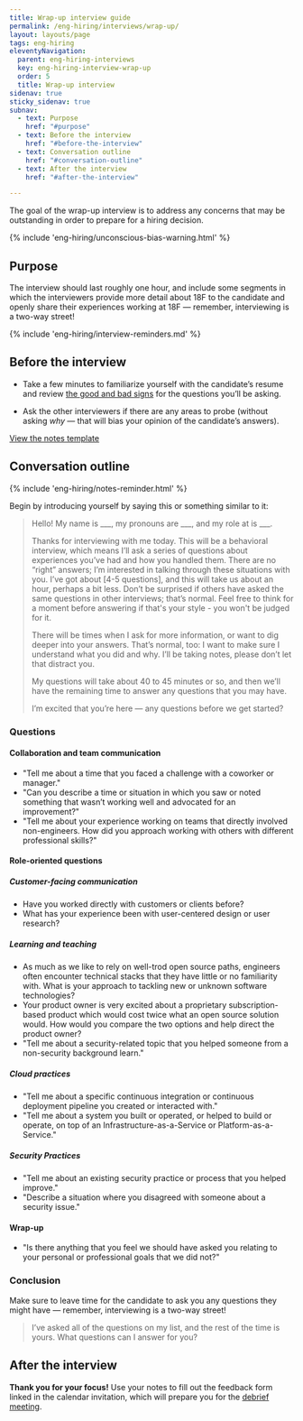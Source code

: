 ```yaml
---
title: Wrap-up interview guide
permalink: /eng-hiring/interviews/wrap-up/
layout: layouts/page
tags: eng-hiring
eleventyNavigation: 
  parent: eng-hiring-interviews
  key: eng-hiring-interview-wrap-up
  order: 5
  title: Wrap-up interview
sidenav: true
sticky_sidenav: true
subnav:
  - text: Purpose
    href: "#purpose"
  - text: Before the interview
    href: "#before-the-interview"
  - text: Conversation outline
    href: "#conversation-outline"
  - text: After the interview
    href: "#after-the-interview"

---
```


The goal of the wrap-up interview is to address any concerns that may be outstanding in order to prepare for a hiring decision.

{% include 'eng-hiring/unconscious-bias-warning.html' %}

## Purpose

The interview should last roughly one hour, and include some segments in which the interviewers provide more detail about 18F to the candidate and openly share their experiences working at 18F — remember, interviewing is a two-way street!

{% include 'eng-hiring/interview-reminders.md' %}

## Before the interview

- Take a few minutes to familiarize yourself with the candidate’s resume and review [the good and bad signs](https://docs.google.com/document/d/1oYmx_93-mq2QrqICCo8SNk8hHmnPPonPA1kg0vhy540/edit) for the questions you’ll be asking.

- Ask the other interviewers if there are any areas to probe (without asking *why* — that will bias your opinion of the candidate’s answers).

<a href="https://docs.google.com/document/d/1LM1Hpd_-prXu_phmXSrmuDYWNcRkm2v04Uy9MJC3MsY/edit#" class="usa-button usa-button-primary">View the notes template</a>

## Conversation outline

{% include 'eng-hiring/notes-reminder.html' %}

Begin by introducing yourself by saying this or something similar to it:

> Hello! My name is \_\_\_, my pronouns are \_\_\_, and my role at is \_\_\_.
>
> Thanks for interviewing with me today. This will be a behavioral interview, which means I’ll ask a series of questions about experiences you’ve had and how you handled them. There are no “right” answers; I’m interested in talking through these situations with you. I’ve got about [4-5 questions], and this will take us about an hour, perhaps a bit less. Don’t be surprised if others have asked the same questions in other interviews; that’s normal. Feel free to think for a moment before answering if that's your style - you won't be judged for it.
>
> There will be times when I ask for more information, or want to dig deeper into your answers. That’s normal, too: I want to make sure I understand what you did and why. I’ll be taking notes, please don’t let that distract you.
>
> My questions will take about 40 to 45 minutes or so, and then we’ll have the remaining time to answer any questions that you may have.
> 
> I’m excited that you’re here — any questions before we get started?


### Questions

#### Collaboration and team communication

* "Tell me about a time that you faced a challenge with a coworker or manager."
* "Can you describe a time or situation in which you saw or noted something that wasn’t working well and advocated for an improvement?"
* "Tell me about your experience working on teams that directly involved non-engineers. How did you approach working with others with different professional skills?"

#### Role-oriented questions

##### Customer-facing communication

* Have you worked directly with customers or clients before?
* What has your experience been with user-centered design or user research?

##### Learning and teaching

* As much as we like to rely on well-trod open source paths, engineers often encounter technical stacks that they have little or no familiarity with. What is your approach to tackling new or unknown software technologies?
* Your product owner is very excited about a proprietary subscription-based product which would cost twice what an open source solution would. How would you compare the two options and help direct the product owner?
* "Tell me about a security-related topic that you helped someone from a non-security background learn."

##### Cloud practices

* "Tell me about a specific continuous integration or continuous deployment pipeline you created or interacted with."
* "Tell me about a system you built or operated, or helped to build or operate, on top of an Infrastructure-as-a-Service or Platform-as-a-Service."

##### Security Practices

* "Tell me about an existing security practice or process that you helped improve."
* "Describe a situation where you disagreed with someone about a security issue."


#### Wrap-up

* "Is there anything that you feel we should have asked you relating to your personal or professional goals that we did not?"

### Conclusion

Make sure to leave time for the candidate to ask you any questions they might have — remember, interviewing is a two-way street!

> I’ve asked all of the questions on my list, and the rest of the time is yours. What questions can I answer for you?

## After the interview

**Thank you for your focus!** Use your notes to fill out the feedback form linked in the calendar invitation, which will prepare you for the [debrief meeting]({{site.baseurl}}/eng-hiring/debrief/).
